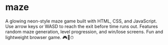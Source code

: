 # maze
A glowing neon-style maze game built with HTML, CSS, and JavaScript. Use arrow keys or WASD to reach the exit before time runs out. Features random maze generation, level progression, and win/lose screens. Fun and lightweight browser game. 🎮🚪⏱
